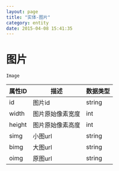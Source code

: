 ```yaml
---
layout: page
title: "实体-图片"
category: entity
date: 2015-04-08 15:41:35
---
```


# 图片
    Image

| 属性ID | 描述 | 数据类型 |
|-----|-----|-----|
|id   |图片id| string |
|width |图片原始像素宽度| int |
|height|图片原始像素高度| int |
|simg |小图url| string |
|bimg |大图url| string |
|oimg |原图url| string |

